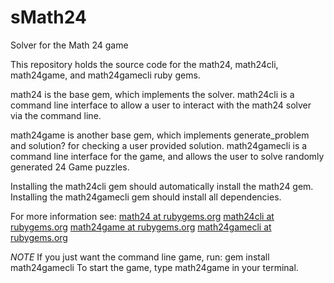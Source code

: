 sMath24
======

Solver for the Math 24 game

This repository holds the source code for the math24, math24cli, math24game, and math24gamecli ruby gems.

math24 is the base gem, which implements the solver. math24cli is a command line interface to allow a user to interact with the math24 solver via the command line.

math24game is another base gem, which implements generate_problem and solution? for checking a user provided solution. math24gamecli is a command line interface for the game, and allows the user to solve randomly generated 24 Game puzzles.

Installing the math24cli gem should automatically install the math24 gem. Installing the math24gamecli gem should install all dependencies.

For more information see:
[math24 at rubygems.org](https://rubygems.org/gems/math24)
[math24cli at rubygems.org](https://rubygems.org/gems/math24cli)
[math24game at rubygems.org](https://rubygems.org/gems/math24game)
[math24gamecli at rubygems.org](https://rubygems.org/gem/math24gamecli)

*NOTE* If you just want the command line game, run:
    gem install math24gamecli
To start the game, type
    math24game
in your terminal.